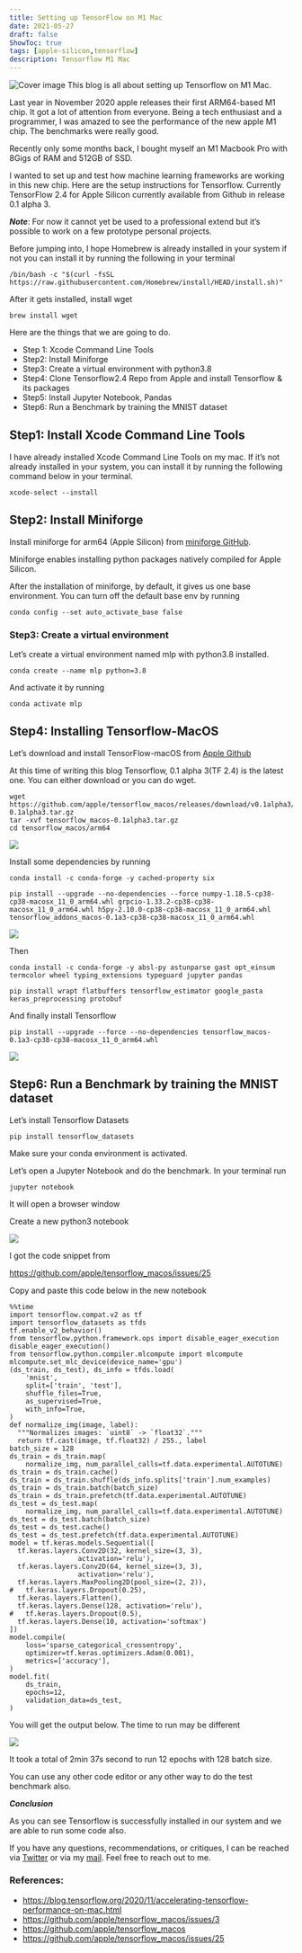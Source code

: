 ```yaml
---
title: Setting up TensorFlow on M1 Mac
date: 2021-05-27
draft: false
ShowToc: true
tags: [apple-silicon,tensorflow]
description: Tensorflow M1 Mac
---
```


![Cover image](./m1.jpeg)
This blog is all about setting up Tensorflow on M1 Mac.

Last year in November 2020 apple releases their first ARM64-based M1 chip. It got a lot of attention from everyone.
Being a tech enthusiast and a programmer, I was amazed to see the performance of the new apple M1 chip. The benchmarks were really good.

Recently only some months back, I bought myself an M1 Macbook Pro with 8Gigs of RAM and 512GB of SSD.

I wanted to set up and test how machine learning frameworks are working in this new chip. Here are the setup instructions for Tensorflow.
Currently TensorFlow 2.4 for Apple Silicon currently available from Github in release 0.1 alpha 3.

***Note***: For now it cannot yet be used to a professional extend but it’s possible to work on a few prototype personal projects.

Before jumping into, I hope Homebrew is already installed in your system if not you can install it by running the following in your terminal

```
/bin/bash -c "$(curl -fsSL https://raw.githubusercontent.com/Homebrew/install/HEAD/install.sh)"

```

After it gets installed, install wget
```
brew install wget
```

Here are the things that we are going to do.

- Step 1: Xcode Command Line Tools
- Step2: Install Miniforge
- Step3: Create a virtual environment with python3.8
- Step4: Clone Tensorflow2.4 Repo from Apple and install Tensorflow & its packages
- Step5: Install Jupyter Notebook, Pandas
- Step6: Run a Benchmark by training the MNIST dataset


## Step1: Install Xcode Command Line Tools

I have already installed Xcode Command Line Tools on my mac. If it’s not already installed in your system, you can install it by running the following command below in your terminal.

```
xcode-select --install
```

## Step2: Install Miniforge

Install miniforge for arm64 (Apple Silicon) from [miniforge GitHub](https://github.com/conda-forge/miniforge).

Miniforge enables installing python packages natively compiled for Apple Silicon.

After the installation of miniforge, by default, it gives us one base environment. You can turn off the default base env by running

```
conda config --set auto_activate_base false
```

### Step3: Create a virtual environment

Let’s create a virtual environment named mlp with python3.8 installed.
```
conda create --name mlp python=3.8
```



And activate it by running
```
conda activate mlp
```

## Step4: Installing Tensorflow-MacOS

Let’s download and install TensorFlow-macOS from [Apple Github](https://github.com/apple/tensorflow_macos/releases/tag/v0.1alpha3)

At this time of writing this blog Tensorflow, 0.1 alpha 3(TF 2.4) is the latest one. You can either download or you can do wget.

```
wget https://github.com/apple/tensorflow_macos/releases/download/v0.1alpha3/tensorflow_macos-0.1alpha3.tar.gz
tar -xvf tensorflow_macos-0.1alpha3.tar.gz
cd tensorflow_macos/arm64
```
![](https://miro.medium.com/max/700/1*bfvzXNHlQfZ5JCrkpJCv_A.png)

Install some dependencies by running
```
conda install -c conda-forge -y cached-property six

pip install --upgrade --no-dependencies --force numpy-1.18.5-cp38-cp38-macosx_11_0_arm64.whl grpcio-1.33.2-cp38-cp38-macosx_11_0_arm64.whl h5py-2.10.0-cp38-cp38-macosx_11_0_arm64.whl tensorflow_addons_macos-0.1a3-cp38-cp38-macosx_11_0_arm64.whl
```

![](https://miro.medium.com/max/700/1*c0l5GNbIub8JgAhsKTv0MQ.png)

Then
```
conda install -c conda-forge -y absl-py astunparse gast opt_einsum termcolor wheel typing_extensions typeguard jupyter pandas
```

```
pip install wrapt flatbuffers tensorflow_estimator google_pasta keras_preprocessing protobuf
```
And finally install Tensorflow
```
pip install --upgrade --force --no-dependencies tensorflow_macos-0.1a3-cp38-cp38-macosx_11_0_arm64.whl

```
![](https://miro.medium.com/max/700/1*07e0cfuQJc_XAIHRmvx5PQ.png)

## Step6: Run a Benchmark by training the MNIST dataset

Let’s install Tensorflow Datasets

```
pip install tensorflow_datasets
```
Make sure your conda environment is activated.

Let’s open a Jupyter Notebook and do the benchmark. In your terminal run

```
jupyter notebook
```

It will open a browser window

Create a new python3 notebook

![](https://miro.medium.com/max/700/1*HrbPrO84-Kep5FTakCJUcA.png)

I got the code snippet from

https://github.com/apple/tensorflow_macos/issues/25

Copy and paste this code below in the new notebook

```
%%time
import tensorflow.compat.v2 as tf
import tensorflow_datasets as tfds
tf.enable_v2_behavior()
from tensorflow.python.framework.ops import disable_eager_execution
disable_eager_execution()
from tensorflow.python.compiler.mlcompute import mlcompute
mlcompute.set_mlc_device(device_name='gpu')
(ds_train, ds_test), ds_info = tfds.load(
    'mnist',
    split=['train', 'test'],
    shuffle_files=True,
    as_supervised=True,
    with_info=True,
)
def normalize_img(image, label):
  """Normalizes images: `uint8` -> `float32`."""
  return tf.cast(image, tf.float32) / 255., label
batch_size = 128
ds_train = ds_train.map(
    normalize_img, num_parallel_calls=tf.data.experimental.AUTOTUNE)
ds_train = ds_train.cache()
ds_train = ds_train.shuffle(ds_info.splits['train'].num_examples)
ds_train = ds_train.batch(batch_size)
ds_train = ds_train.prefetch(tf.data.experimental.AUTOTUNE)
ds_test = ds_test.map(
    normalize_img, num_parallel_calls=tf.data.experimental.AUTOTUNE)
ds_test = ds_test.batch(batch_size)
ds_test = ds_test.cache()
ds_test = ds_test.prefetch(tf.data.experimental.AUTOTUNE)
model = tf.keras.models.Sequential([
  tf.keras.layers.Conv2D(32, kernel_size=(3, 3),
                 activation='relu'),
  tf.keras.layers.Conv2D(64, kernel_size=(3, 3),
                 activation='relu'),
  tf.keras.layers.MaxPooling2D(pool_size=(2, 2)),
#   tf.keras.layers.Dropout(0.25),
  tf.keras.layers.Flatten(),
  tf.keras.layers.Dense(128, activation='relu'),
#   tf.keras.layers.Dropout(0.5),
  tf.keras.layers.Dense(10, activation='softmax')
])
model.compile(
    loss='sparse_categorical_crossentropy',
    optimizer=tf.keras.optimizers.Adam(0.001),
    metrics=['accuracy'],
)
model.fit(
    ds_train,
    epochs=12,
    validation_data=ds_test,
)

```
You will get the output below. The time to run may be different

![](https://miro.medium.com/max/700/1*0avol-z4ZPVqhb5PRWG2lQ.png)

It took a total of 2min 37s second to run 12 epochs with 128 batch size.

You can use any other code editor or any other way to do the test benchmark also.

***Conclusion***


As you can see Tensorflow is successfully installed in our system and we are able to run some code also.

If you have any questions, recommendations, or critiques, I can be reached via [Twitter](https://twitter.com/thecaffeinedev) or via my [mail](iprabhatdev@gmail.com). Feel free to reach out to me.


### References:

- https://blog.tensorflow.org/2020/11/accelerating-tensorflow-performance-on-mac.html
- https://github.com/apple/tensorflow_macos/issues/3
- https://github.com/apple/tensorflow_macos
- https://github.com/apple/tensorflow_macos/issues/25